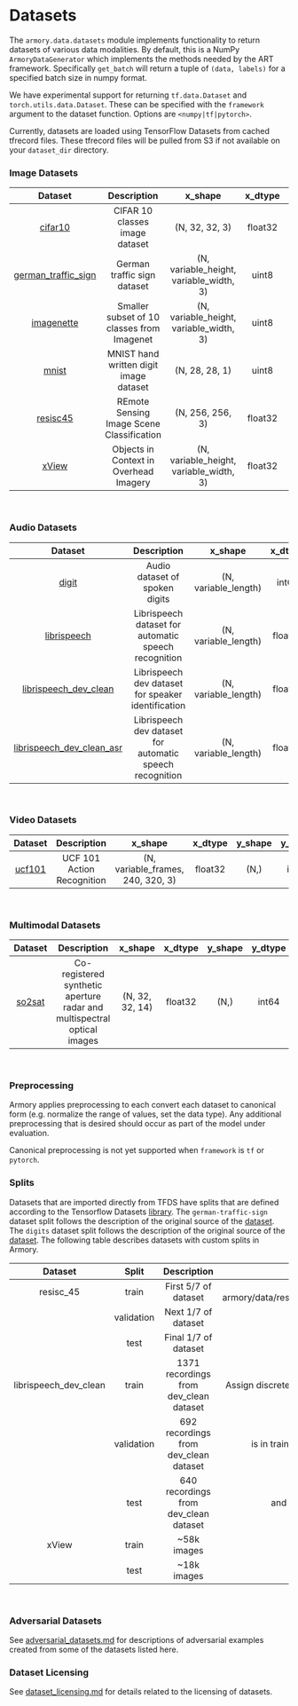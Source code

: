 # Datasets

The `armory.data.datasets` module implements functionality to return datasets of 
various data modalities. By default, this is a NumPy `ArmoryDataGenerator` which 
implements the methods needed  by the ART framework. Specifically `get_batch` will 
return a tuple of `(data, labels)` for a specified batch size in numpy format.

We have experimental support for returning `tf.data.Dataset` and 
`torch.utils.data.Dataset`. These can be specified with the `framework` argument to 
the dataset function. Options are `<numpy|tf|pytorch>`.

Currently, datasets are loaded using TensorFlow Datasets from cached tfrecord files. 
These tfrecord files will be pulled from S3 if not available on your 
`dataset_dir` directory.

### Image Datasets

| Dataset    | Description | x_shape | x_dtype  | y_shape  | y_dtype | splits |
|:----------: |:-----------: |:-------: |:--------: |:--------: |:-------: |:------: |
| [cifar10](https://www.cs.toronto.edu/~kriz/cifar.html) | CIFAR 10 classes image dataset | (N, 32, 32, 3) | float32 | (N,) | int64 | train, test |
| [german_traffic_sign](http://benchmark.ini.rub.de/?section=gtsrb&subsection=dataset) | German traffic sign dataset | (N, variable_height, variable_width, 3) | uint8 | (N,) | int64 | train, test | 
| [imagenette](https://github.com/fastai/imagenette) | Smaller subset of 10 classes from Imagenet | (N, variable_height, variable_width, 3) | uint8  | (N,) | int64 | train, validation |
| [mnist](http://yann.lecun.com/exdb/mnist/) | MNIST hand written digit image dataset | (N, 28, 28, 1) | uint8 | (N,) | int64 | train, test | 
| [resisc45](https://arxiv.org/abs/1703.00121) | REmote Sensing Image Scene Classification | (N, 256, 256, 3) | float32 | (N,) | int64 | train, validation, test | 
| [xView](https://arxiv.org/pdf/1802.07856) | Objects in Context in Overhead Imagery | (N, variable_height, variable_width, 3) | float32 | n/a | dict | train, test | 

<br>

### Audio Datasets
| Dataset    | Description | x_shape | x_dtype  | y_shape  | y_dtype | sampling_rate | splits |
|:----------: |:-----------: |:-------: |:--------: |:--------: |:-------: |:-------: |:------: |
| [digit](https://github.com/Jakobovski/free-spoken-digit-dataset) | Audio dataset of spoken digits | (N, variable_length) | int64 | (N,) | int64 | 8 kHz | train, test |
| [librispeech](http://www.openslr.org/12/) | Librispeech dataset for automatic speech recognition  | (N, variable_length)  | float32 | (N,)  | bytes | 16 kHz | dev_clean, dev_other, test_clean, train_clean100 |
| [librispeech_dev_clean](http://www.openslr.org/12/) | Librispeech dev dataset for speaker identification  | (N, variable_length)  | float32 | (N,)  | int64 | 16 kHz | train, validation, test |
| [librispeech_dev_clean_asr](http://www.openslr.org/12) | Librispeech dev dataset for automatic speech recognition | (N, variable_length) | float32 | (N,) | bytes | 16 kHz | train, validation, test |

<br>

### Video Datasets
| Dataset    | Description | x_shape | x_dtype  | y_shape  | y_dtype | splits |
|:----------: |:-----------: |:-------: |:--------: |:--------: |:-------: |:------: |
| [ucf101](https://www.crcv.ucf.edu/data/UCF101.php) | UCF 101 Action Recognition | (N, variable_frames, 240, 320, 3) | float32 | (N,) | int64 | train, test |

<br>

### Multimodal Datasets
| Dataset    | Description | x_shape | x_dtype  | y_shape  | y_dtype | splits |
|:----------: |:-----------: |:-------: |:--------: |:--------: |:-------: |:------: |
| [so2sat](https://mediatum.ub.tum.de/1454690) | Co-registered synthetic aperture radar and multispectral optical images | (N, 32, 32, 14) | float32 | (N,) | int64 | train, validation |

<br>

### Preprocessing

Armory applies preprocessing to each convert each dataset to canonical form (e.g. normalize the range of values, set the data type).
Any additional preprocessing that is desired should occur as part of the model under evaluation.

Canonical preprocessing is not yet supported when `framework` is `tf` or `pytorch`.

### Splits

Datasets that are imported directly from TFDS have splits that are defined according to the
Tensorflow Datasets [library](https://www.tensorflow.org/datasets/catalog/overview). The
`german-traffic-sign` dataset split follows the description of the original source of the
[dataset](http://benchmark.ini.rub.de/?section=gtsrb&subsection=dataset). The `digits`
 dataset split follows the description of the original source of the 
 [dataset](https://github.com/Jakobovski/free-spoken-digit-dataset#usage). The following
 table describes datasets with custom splits in Armory.

|        Dataset        |    Split   |               Description              |                   Split logic details                  |
|:---------------------:|:----------:|:--------------------------------------:|:------------------------------------------------------:|
|       resisc_45       |    train   |         First 5/7 of dataset           | See armory/data/resisc45/resisc45_dataset_partition.py |
|                       | validation |          Next 1/7 of dataset           |                                                        |
|                       |    test    |         Final 1/7 of dataset           |                                                        |
| librispeech_dev_clean |    train   | 1371 recordings from dev_clean dataset |   Assign discrete clips so at least 50% of audio time  |
|                       | validation |  692 recordings from dev_clean dataset |       is in train, at least 25% is in validation,      |
|                       |    test    |  640 recordings from dev_clean dataset |              and the remainder are in test             |
| xView                 | train      | ~58k images                            |     see [xView arXiv](https://arxiv.org/abs/1802.07856)     |
|                       | test       | ~18k images                            |                                                        |


<br>


### Adversarial Datasets
See [adversarial_datasets.md](adversarial_datasets.md) for descriptions of adversarial examples created from some of the datasets listed here.

### Dataset Licensing
See [dataset_licensing.md](dataset_licensing.md) for details related to the licensing of datasets.
